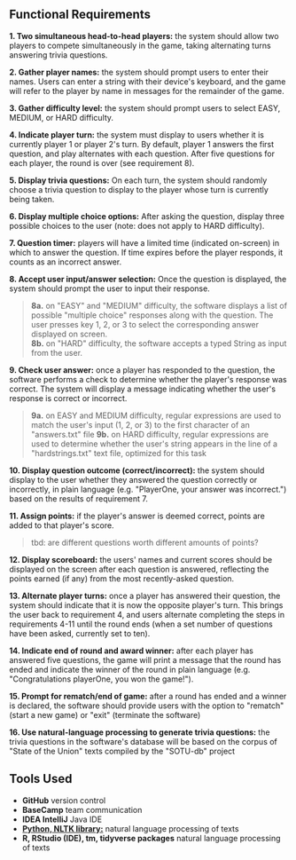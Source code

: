 ## Functional Requirements
**1. Two simultaneous head-to-head players:** the system should allow two players to compete simultaneously in the game, taking alternating turns answering trivia questions.

**2. Gather player names:** the system should prompt users to enter their names. Users can enter a string with their device's keyboard, and the game will refer to the player by name in messages for the remainder of the game.

**3. Gather difficulty level:** the system should prompt users to select EASY, MEDIUM, or HARD difficulty.

**4. Indicate player turn:** the system must display to users whether it is currently player 1 or player 2's turn. By default, player 1 answers the first question, and play alternates with each question. After five questions for each player, the round is over (see requirement 8).

**5. Display trivia questions:** On each turn, the system should randomly choose a trivia question to display to the player whose turn is currently being taken.

**6. Display multiple choice options:** After asking the question, display three possible choices to the user (note: does not apply to HARD difficulty).

**7. Question timer:** players will have a limited time (indicated on-screen) in which to answer the question. If time expires before the player responds, it counts as an incorrect answer.

**8. Accept user input/answer selection:** Once the question is displayed, the system should prompt the user to input their response.
>**8a.** on "EASY" and "MEDIUM" difficulty, the software displays a list of possible "multiple choice" responses along with the question. The user presses key 1, 2, or 3 to select the corresponding answer displayed on screen. <br>
>**8b.** on "HARD" difficulty, the software accepts a typed String as input from the user.

**9. Check user answer:** once a player has responded to the question, the software performs a check to determine whether the player's response was correct. The system will display a message indicating whether the user's response is correct or incorrect.
>**9a.** on EASY and MEDIUM difficulty, regular expressions are used to match the user's input (1, 2, or 3) to the first character of an "answers.txt" file
>**9b.** on HARD difficulty, regular expressions are used to determine whether the user's string appears in the line of a "hardstrings.txt" text file, optimized for this task

**10. Display question outcome (correct/incorrect):** the system should display to the user whether they answered the question correctly or incorrectly, in plain language (e.g. "PlayerOne, your answer was incorrect.") based on the results of requirement 7.

**11. Assign points:** if the player's answer is deemed correct, points are added to that player's score.
>tbd: are different questions worth different amounts of points?

**12. Display scoreboard:** the users' names and current scores should be displayed on the screen after each question is answered, reflecting the points earned (if any) from the most recently-asked question.

**13. Alternate player turns:** once a player has answered their question, the system should indicate that it is now the opposite player's turn. This brings the user back to requirement 4, and users alternate completing the steps in requirements 4-11 until the round ends (when a set number of questions have been asked, currently set to ten).

**14. Indicate end of round and award winner:** after each player has answered five questions, the game will print a message that the round has ended and indicate the winner of the round in plain language (e.g. "Congratulations playerOne, you won the game!").

**15. Prompt for rematch/end of game:** after a round has ended and a winner is declared, the software should provide users with the option to "rematch" (start a new game) or "exit" (terminate the software)

**16. Use natural-language processing to generate trivia questions:** the trivia questions in the software's database will be based on the corpus of "State of the Union" texts compiled by the "SOTU-db" project

## Tools Used
- **GitHub** version control
- **BaseCamp** team communication
- **IDEA IntelliJ** Java IDE
- **[Python, NLTK library:](https://www.nltk.org/)** natural language processing of texts
- **R, RStudio (IDE), tm, tidyverse packages** natural language processing of texts
